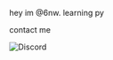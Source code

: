 hey im @6nw.
learning py

contact me

![Discord](https://media.discordapp.net/attachments/882331500769591377/888842636876730378/unknown.png)
